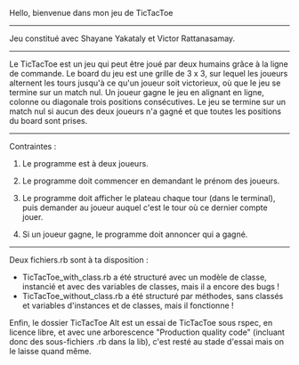 Hello, bienvenue dans mon jeu de TicTacToe

------------------------------------------

Jeu constitué avec Shayane Yakataly et Victor Rattanasamay.

------------------------------------------

Le TicTacToe est un jeu qui peut être joué par deux humains grâce à la ligne de commande. 
Le board du jeu est une grille de 3 x 3, sur lequel les joueurs alternent les tours jusqu'à ce qu'un joueur soit victorieux, où que le jeu se termine sur un match nul.
Un joueur gagne le jeu en alignant en ligne, colonne ou diagonale trois positions consécutives.
Le jeu se termine sur un match nul si aucun des deux joueurs n'a gagné et que toutes les positions du board sont prises.

------------------------------------------
Contraintes : 

1. Le programme est à deux joueurs.

2. Le programme doit commencer en demandant le prénom des joueurs.

3. Le programme doit afficher le plateau chaque tour (dans le terminal), puis demander au joueur auquel c'est le tour où ce dernier compte jouer.

4. Si un joueur gagne, le programme doit annoncer qui a gagné.

------------------------------------------

Deux fichiers.rb sont à ta disposition :

- TicTacToe_with_class.rb a été structuré avec un modèle de classe, instancié et avec des variables de classes, mais il a encore des bugs !
- TicTacToe_without_class.rb a été structuré par méthodes, sans classés et variables d'instances et de classes, mais il fonctionne !

Enfin, le dossier TicTacToe Alt est un essai de TicTacToe sous rspec, en licence libre, et avec une arborescence "Production quality code" (incluant donc des sous-fichiers .rb dans la lib), c'est resté au stade d'essai mais on le laisse quand même.
